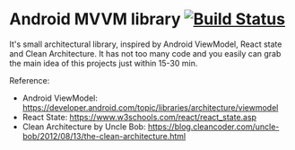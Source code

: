 # Android MVVM library [![Build Status](https://travis-ci.org/asuslennikov/mvvm.svg?branch=dev)](https://travis-ci.org/asuslennikov/mvvm)
It's small architectural library, inspired by Android ViewModel, React state and Clean Architecture. It has not too many code and you easily can grab the main idea of this projects just within 15-30 min.

Reference:
- Android ViewModel: https://developer.android.com/topic/libraries/architecture/viewmodel
- React State: https://www.w3schools.com/react/react_state.asp
- Clean Architecture by Uncle Bob: https://blog.cleancoder.com/uncle-bob/2012/08/13/the-clean-architecture.html